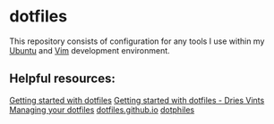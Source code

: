 # dotfiles 

This repository consists of configuration for any tools I use within my [Ubuntu][ubuntu] and [Vim][vim] development environment. 

## Helpful resources:

[Getting started with dotfiles](https://medium.com/@webprolific/getting-started-with-dotfiles-43c3602fd789#.jlumd7l3h)
[Getting started with dotfiles - Dries Vints](https://driesvints.com/blog/getting-started-with-dotfiles/)
[Managing your dotfiles](http://www.anishathalye.com/2014/08/03/managing-your-dotfiles/)
[dotfiles.github.io](http://dotfiles.github.io/)
[dotphiles](https://github.com/dotphiles/dotphiles)

[ubuntu]: https://www.ubuntu.com/
[vim]: http://www.vim.org/


